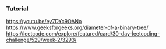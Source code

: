 ### Tutorial

<a href="https://youtu.be/ey7DYc9OANo">https://youtu.be/ey7DYc9OANo</a>
<br />
<a href="https://www.geeksforgeeks.org/diameter-of-a-binary-tree/">https://www.geeksforgeeks.org/diameter-of-a-binary-tree/</a>
<br />
<a href="https://leetcode.com/explore/featured/card/30-day-leetcoding-challenge/529/week-2/3293/">https://leetcode.com/explore/featured/card/30-day-leetcoding-challenge/529/week-2/3293/</a>
